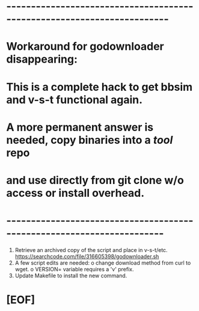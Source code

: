 # -----------------------------------------------------------------------
# Workaround for godownloader disappearing:
#   This is a complete hack to get bbsim and v-s-t functional again.
#   A more permanent answer is needed, copy binaries into a *tool* repo
#   and use directly from git clone w/o access or install overhead.
# ----------------------------------------------------------------------

1) Retrieve an archived copy of the script and place in v-s-t/etc.
   https://searchcode.com/file/316605398/godownloader.sh
2) A few script edits are needed:
     o change download method from curl to wget.
     o VERSION= variable requires a 'v' prefix.
3) Update Makefile to install the new command.

# [EOF]
